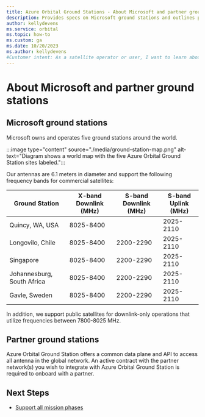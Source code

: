 ```yaml
---
title: Azure Orbital Ground Stations - About Microsoft and partner ground stations
description: Provides specs on Microsoft ground stations and outlines partner ground station network.
author: kellydevens
ms.service: orbital
ms.topic: how-to
ms.custom: ga
ms.date: 10/20/2023
ms.author: kellydevens
#Customer intent: As a satellite operator or user, I want to learn about Microsoft and partner ground stations.
---
```


# About Microsoft and partner ground stations

## Microsoft ground stations

Microsoft owns and operates five ground stations around the world.

:::image type="content" source="./media/ground-station-map.png" alt-text="Diagram shows a world map with the five Azure Orbital Ground Station sites labeled.":::

Our antennas are 6.1 meters in diameter and support the following frequency bands for commercial satellites:

| Ground Station             | X-band Downlink (MHz) | S-band Downlink (MHz) | S-band Uplink (MHz) | 
|----------------------------|-----------------------|-----------------------|---------------------|
| Quincy, WA, USA            | 8025-8400             |                       | 2025-2110           | 
| Longovilo, Chile           | 8025-8400             | 2200-2290             | 2025-2110           |
| Singapore                  | 8025-8400             | 2200-2290             | 2025-2110           |
| Johannesburg, South Africa | 8025-8400             | 2200-2290             | 2025-2110           |
| Gavle, Sweden              | 8025-8400             | 2200-2290             | 2025-2110           |

In addition, we support public satellites for downlink-only operations that utilize frequencies between 7800-8025 MHz.

## Partner ground stations

Azure Orbital Ground Station offers a common data plane and API to access all antenna in the global network. An active contract with the partner network(s) you wish to integrate with Azure Orbital Ground Station is required to onboard with a partner.

## Next Steps

- [Support all mission phases](mission-phases.md)
